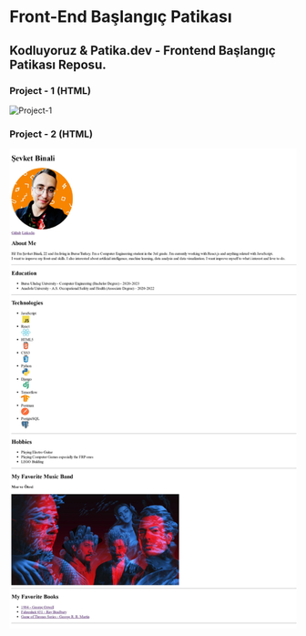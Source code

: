 # Front-End Başlangıç Patikası

## Kodluyoruz &amp; Patika.dev - Frontend Başlangıç Patikası Reposu.

### Project - 1 (HTML)

![Project-1](https://github.com/sevketbinali/front-end-baslangic-patikasi/blob/main/01-html/project-1/images/Şevket%20Binali_page-0001-changed-size.jpg)

### Project - 2 (HTML)

![Project-2](https://github.com/sevketbinali/front-end-baslangic-patikasi/blob/main/01-html/project-2/images/project-2_page-0001.jpg)




